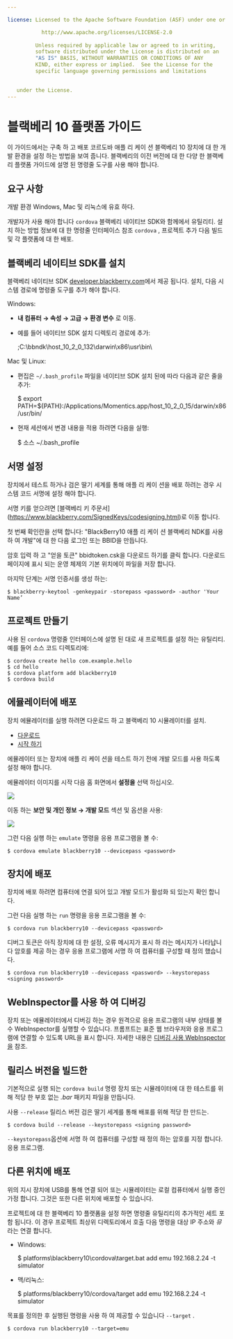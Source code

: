 ```yaml
---

license: Licensed to the Apache Software Foundation (ASF) under one or more contributor license agreements. See the NOTICE file distributed with this work for additional information regarding copyright ownership. The ASF licenses this file to you under the Apache License, Version 2.0 (the "License"); you may not use this file except in compliance with the License. You may obtain a copy of the License at

           http://www.apache.org/licenses/LICENSE-2.0
    
         Unless required by applicable law or agreed to in writing,
         software distributed under the License is distributed on an
         "AS IS" BASIS, WITHOUT WARRANTIES OR CONDITIONS OF ANY
         KIND, either express or implied.  See the License for the
         specific language governing permissions and limitations
    

   under the License.
---
```


# 블랙베리 10 플랫폼 가이드

이 가이드에서는 구축 하 고 배포 코르도바 애플 리 케이 션 블랙베리 10 장치에 대 한 개발 환경을 설정 하는 방법을 보여 줍니다. 블랙베리의 이전 버전에 대 한 다양 한 블랙베리 플랫폼 가이드에 설명 된 명령줄 도구를 사용 해야 합니다.

## 요구 사항

개발 환경 Windows, Mac 및 리눅스에 유효 하다.

개발자가 사용 해야 합니다 `cordova` 블랙베리 네이티브 SDK와 함께에서 유틸리티. 설치 하는 방법 정보에 대 한 명령줄 인터페이스 참조 `cordova` , 프로젝트 추가 다음 빌드 및 각 플랫폼에 대 한 배포.

## 블랙베리 네이티브 SDK를 설치

블랙베리 네이티브 SDK [developer.blackberry.com][1]에서 제공 됩니다. 설치, 다음 시스템 경로에 명령줄 도구를 추가 해야 합니다.

 [1]: http://developer.blackberry.com/native/download/

Windows:

*   **내 컴퓨터 → 속성 → 고급 → 환경 변수** 로 이동.

*   예를 들어 네이티브 SDK 설치 디렉토리 경로에 추가:
    
    ;C:\bbndk\host\_10\_2\_0\_132\darwin\x86\usr\bin\

Mac 및 Linux:

*   편집은 `~/.bash_profile` 파일을 네이티브 SDK 설치 된에 따라 다음과 같은 줄을 추가:
    
    $ export PATH=${PATH}:/Applications/Momentics.app/host\_10\_2\_0\_15/darwin/x86/usr/bin/

*   현재 세션에서 변경 내용을 적용 하려면 다음을 실행:
    
    $ 소스 ~/.bash_profile

## 서명 설정

장치에서 테스트 하거나 검은 딸기 세계를 통해 애플 리 케이 션을 배포 하려는 경우 시스템 코드 서명에 설정 해야 합니다.

서명 키를 얻으려면 \[블랙베리 키 주문서\] (https://www.blackberry.com/SignedKeys/codesigning.html)로 이동 합니다.

첫 번째 확인란을 선택 합니다: "BlackBerry10 애플 리 케이 션 블랙베리 NDK를 사용 하 여 개발"에 대 한 다음 로그인 또는 BBID을 만듭니다.

암호 입력 하 고 "얻을 토큰" bbidtoken.csk을 다운로드 하기를 클릭 합니다. 다운로드 페이지에 표시 되는 운영 체제의 기본 위치에이 파일을 저장 합니다.

마지막 단계는 서명 인증서를 생성 하는:

    $ blackberry-keytool -genkeypair -storepass <password> -author 'Your Name’
    

## 프로젝트 만들기

사용 된 `cordova` 명령줄 인터페이스에 설명 된 대로 새 프로젝트를 설정 하는 유틸리티. 예를 들어 소스 코드 디렉토리에:

    $ cordova create hello com.example.hello
    $ cd hello
    $ cordova platform add blackberry10
    $ cordova build
    

## 에뮬레이터에 배포

장치 에뮬레이터를 실행 하려면 다운로드 하 고 블랙베리 10 시뮬레이터를 설치.

*   [다운로드][1]
*   [시작 하기][2]

 [2]: http://developer.blackberry.com/devzone/develop/simulator/blackberry_10_simulator_start.html

에뮬레이터 또는 장치에 애플 리 케이 션을 테스트 하기 전에 개발 모드를 사용 하도록 설정 해야 합니다.

에뮬레이터 이미지를 시작 다음 홈 화면에서 **설정을** 선택 하십시오.

![][3]

 [3]: img/guide/platforms/blackberry10/bb_home.png

이동 하는 **보안 및 개인 정보 → 개발 모드** 섹션 및 옵션을 사용:

![][4]

 [4]: img/guide/platforms/blackberry10/bb_devel.png

그런 다음 실행 하는 `emulate` 명령을 응용 프로그램을 볼 수:

    $ cordova emulate blackberry10 --devicepass <password>
    

## 장치에 배포

장치에 배포 하려면 컴퓨터에 연결 되어 있고 개발 모드가 활성화 되 있는지 확인 합니다.

그런 다음 실행 하는 `run` 명령을 응용 프로그램을 볼 수:

    $ cordova run blackberry10 --devicepass <password>
    

디버그 토큰은 아직 장치에 대 한 설정, 오류 메시지가 표시 하 라는 메시지가 나타납니다 암호를 제공 하는 경우 응용 프로그램에 서명 하 여 컴퓨터를 구성할 때 정의 했습니다.

    $ cordova run blackberry10 --devicepass <password> --keystorepass <signing password>
    

## WebInspector를 사용 하 여 디버깅

장치 또는 에뮬레이터에서 디버깅 하는 경우 원격으로 응용 프로그램의 내부 상태를 볼 수 WebInspector를 실행할 수 있습니다. 프롬프트는 표준 웹 브라우저와 응용 프로그램에 연결할 수 있도록 URL을 표시 합니다. 자세한 내용은 [디버깅 사용 WebInspector을][5] 참조.

 [5]: http://developer.blackberry.com/html5/documentation/web_inspector_overview_1553586_11.html

## 릴리스 버전을 빌드한

기본적으로 실행 되는 `cordova build` 명령 장치 또는 시뮬레이터에 대 한 테스트를 위해 적당 한 부호 없는 *.bar* 패키지 파일을 만듭니다.

사용 `--release` 릴리스 버전 검은 딸기 세계를 통해 배포를 위해 적당 한 만드는.

    $ cordova build --release --keystorepass <signing password>
    

`--keystorepass`옵션에 서명 하 여 컴퓨터를 구성할 때 정의 하는 암호를 지정 합니다. 응용 프로그램.

## 다른 위치에 배포

위의 지시 장치에 USB를 통해 연결 되어 또는 시뮬레이터는 로컬 컴퓨터에서 실행 중인 가정 합니다. 그것은 또한 다른 위치에 배포할 수 있습니다.

프로젝트에 대 한 블랙베리 10 플랫폼을 설정 하면 명령줄 유틸리티의 추가적인 세트 포함 됩니다. 이 경우 프로젝트 최상위 디렉토리에서 호출 다음 명령을 대상 IP 주소와 *뮤* 라는 연결 합니다.

*   Windows:
    
    $ platforms\blackberry10\cordova\target.bat add emu 192.168.2.24 -t simulator

*   맥/리눅스:
    
    $ platforms/blackberry10/cordova/target add emu 192.168.2.24 -t simulator

목표를 정의한 후 실행된 명령을 사용 하 여 제공할 수 있습니다 `--target` .

    $ cordova run blackberry10 --target=emu